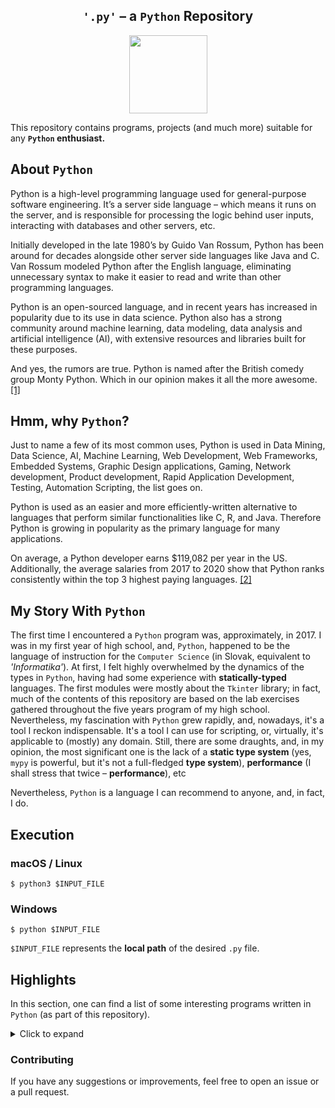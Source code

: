 <h2 align="center"><code>'.py'</code> – a <code>Python</code> Repository</h2>

<p align="center"><img src="https://img.freepik.com/free-icon/snakes_318-368381.jpg" width=125></p>

This repository contains programs, projects (and much more) suitable for any __`Python` enthusiast.__

## About `Python`

Python is a high-level programming language used for general-purpose software engineering. It’s a server side language – which means it runs on the server, and is responsible for processing the logic behind user inputs, interacting with databases and other servers, etc.

Initially developed in the late 1980’s by Guido Van Rossum, Python has been around for decades alongside other server side languages like Java and C. Van Rossum modeled Python after the English language, eliminating unnecessary syntax to make it easier to read and write than other programming languages.

Python is an open-sourced language, and in recent years has increased in popularity due to its use in data science. Python also has a strong community around machine learning, data modeling, data analysis and artificial intelligence (AI), with extensive resources and libraries built for these purposes.

And yes, the rumors are true. Python is named after the British comedy group Monty Python. Which in our opinion makes it all the more awesome. [[1]][WIKI]

## Hmm, why `Python`?

Just to name a few of its most common uses, Python is used in Data Mining, Data Science, AI, Machine Learning, Web Development, Web Frameworks, Embedded Systems, Graphic Design applications, Gaming, Network development, Product development, Rapid Application Development, Testing, Automation Scripting, the list goes on.

Python is used as an easier and more efficiently-written alternative to languages that perform similar functionalities like C, R, and Java. Therefore Python is growing in popularity as the primary language for many applications.

On average, a Python developer earns $119,082 per year in the US. Additionally, the average salaries from 2017 to 2020 show that Python ranks consistently within the top 3 highest paying languages. [[2]][WIKI]

## My Story With `Python`

The first time I encountered a `Python` program was, approximately, in 2017. I was in my first year of high school, and, `Python`, happened to be the language of instruction for the `Computer Science` (in Slovak, equivalent to _'Informatika'_). At first, I felt highly overwhelmed by the dynamics of the types in `Python`, having had some experience with __statically-typed__ languages. The first modules were mostly about the `Tkinter` library; in fact, much of the contents of this repository are based on the lab exercises gathered throughout the five years program of my high school. Nevertheless, my fascination with `Python` grew rapidly, and, nowadays, it's a tool I reckon indispensable. It's a tool I can use for scripting, or, virtually, it's applicable to (mostly) any domain. Still, there are some draughts, and, in my opinion, the most significant one is the lack of a __static type system__ (yes, `mypy` is powerful, but it's not a full-fledged __type system__), __performance__ (I shall stress that twice – __performance__), etc 

Nevertheless, `Python` is a language I can recommend to anyone, and, in fact, I do.

## Execution

### macOS / Linux

```shell
$ python3 $INPUT_FILE
```

### Windows
```shell
$ python $INPUT_FILE
```

`$INPUT_FILE` represents the __local path__ of the desired `.py` file.

## Highlights

In this section, one can find a list of some interesting programs written in `Python` (as part of this repository).

<details>
    <summary>Click to expand</summary>

### Python - Shell Script Integration

```python
# Integrate Python with Shell script
import os


# Create the main function
def main():
    # Get the path of the shell script
    shell_path = input("Input path of the script: ")
    # Execute the shell script

    """
    Using 'os.system' to work as a bash command line 'sh' to execute a .sh file.
    Possible alternatives: 
    ./shell_path
    chmod +x shell_path
    ... 
    """

    execute_command(shell_path)


# Define a command executor function
def execute_command(path: str):
    os.system(f"sh {path}")
    """
    Possibly pass in the .sh path as a command line argument using:
    'from sys import argv'
    And iterate the argument vector.
    """


if __name__ == '__main__':
    main()

```

Default `.sh` script.

```shell
#!/bin/bash

# This is a sample shell program
function MAIN()
{
  # Prompt the user
  echo "Hello from Shell script!"
}

# Call the main function
MAIN

```

### Box Blur Filter
```python
# Define main function
def main(*argv):

    # Using Pillow (PIL)
    from PIL import Image
    from PIL import ImageFilter

    # Proceed to the effect (box blur)
    input_file = Image.open(argv[0], "r")
    output_file = input_file.filter(ImageFilter.BoxBlur(argv[2]))
    output_file.save(argv[1])


# Define maine executable pathway
if __name__ == "__main__":

    # Define variables to be passed to the main function
    inputPath: str = input("Input PATH: ")
    outputPath: str = input("Output PATH: ")
    ratio: int = int(input("Filter ratio: "))

    #  Call the main function
    main(inputPath, outputPath, ratio)

```

### Text-to-Speech Recognition

```python
import pyttsx3

"""
Using 'pyttsx3' to create speech-to-text recognition
Source: https://pypi.org/project/pyttsx3/
"""


def main():
    print("Convert text to speech!")

    # Get some user input
    user_input = input("Convert to speech: ")

    # Call the speech recognition function
    speech_recognition(user_input)


def speech_recognition(argument):

    # Initialise the speech recognition library and its instance
    engine = pyttsx3.init()

    # Execute the conversion
    engine.say(argument)
    engine.runAndWait()


if __name__ == '__main__':
    main()
```

### Link-to-QR-code Generator
```python
# Automated tool to convert link to pictorial qr code

import os
import qrcode

"""
'qrcode'
Source: https://pypi.org/project/qrcode/
"""

# Using command line arguments
from sys import argv, exit


# Main function
def main():

    # If command line argument was correctly specified
    if check_command_line_arg(argv):

        # Link of type str as the second argument
        link: str = argv[1]

        # Call the generator function
        qr_code_generator(link)
        exit(0)
    else:

        # Prompt the user with incorrect usage message
        print(f"Usage: python[3] {argv[0]} $LINK")
        exit(1)


def check_command_line_arg(args):

    # Check if 2 command line args were specified
    return False if len(args) != 2 else True


def qr_code_generator(link):

    """
    import qrcode
    img = qrcode.make('Some data here')
    type(img)  # qrcode.image.pil.PilImage
    img.save("some_file.png")
    """

    # Create qr-code
    img = qrcode.make(link)

    # Save the qr-code locally
    img.save("qr.png", "PNG")

    def open_qr_code():
        os.system("open qr.png")

    # Call a function to open the output in the system
    open_qr_code()


if __name__ == '__main__':
    main()

```

#### Execution

```shell
$ python qr-code.py $LINK
```

`$LINK` passed as a command-line argument.

</details>

### Contributing

If you have any suggestions or improvements, feel free to open an issue or a pull request.

<!-- LINKS AND REFS -->
[WIKI]: https://codingnomads.co/why-learn-python/
